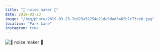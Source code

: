 ```yaml
---
title: "📢 noise maker 📢"
date: 2019-03-23
image: "/img/photo/2019-03-23-7ed29a52254e21de9dad6462b7c73ce0.jpg"
location: "Park Lane"
instagram: true
---
```


![📢 noise maker 📢](/img/photo/2019-03-23-7ed29a52254e21de9dad6462b7c73ce0.jpg)
